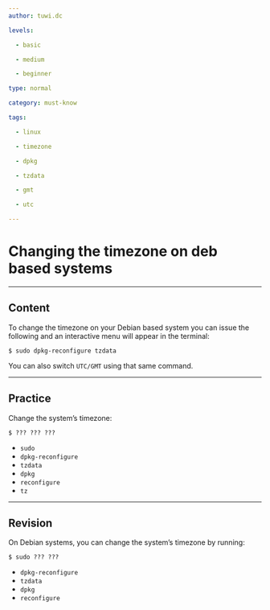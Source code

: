 ```yaml
---
author: tuwi.dc

levels:

  - basic

  - medium

  - beginner

type: normal

category: must-know

tags:

  - linux

  - timezone

  - dpkg

  - tzdata

  - gmt

  - utc

---
```


# Changing the timezone on deb based systems

---
## Content

To change the timezone on your Debian based system you can issue the following and an interactive menu will appear in the terminal:
```
$ sudo dpkg-reconfigure tzdata
```

You can also switch `UTC/GMT` using that same command.

---
## Practice

Change the system’s timezone:
```
$ ??? ??? ???
```

* `sudo`
* `dpkg-reconfigure`
* `tzdata`
* `dpkg`
* `reconfigure`
* `tz`

---
## Revision

On Debian systems, you can change the system’s timezone by running:
```
$ sudo ??? ???
```

* `dpkg-reconfigure`
* `tzdata`
* `dpkg`
* `reconfigure`

